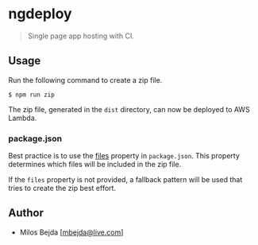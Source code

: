 # ngdeploy

> Single page app hosting with CI.


## Usage

Run the following command to create a zip file.

```
$ npm run zip
```

The zip file, generated in the `dist` directory, can now be deployed to AWS Lambda.

### package.json

Best practice is to use the [files](https://docs.npmjs.com/files/package.json#files) property
in `package.json`. This property determines which files will be included in the zip file.

If the `files` property is not provided, a fallback pattern will be used that tries to create
the zip best effort.


## Author

- Milos Bejda [<mbejda@live.com>]
